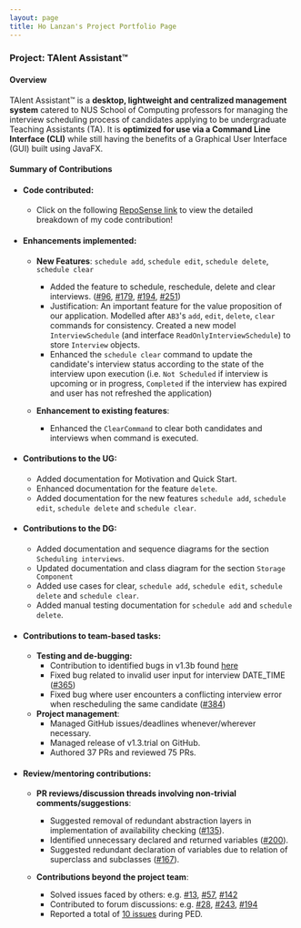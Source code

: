 ```yaml
---
layout: page
title: Ho Lanzan's Project Portfolio Page
---
```


### Project: TAlent Assistant™

#### Overview ####
TAlent Assistant™ is a **desktop, lightweight and centralized management system** catered to NUS School of Computing professors for managing
the interview scheduling process of candidates applying to be undergraduate Teaching Assistants (TA). It is **optimized for use via a Command Line Interface (CLI)** while still having the benefits of a Graphical User Interface (GUI) built using JavaFX.

#### Summary of Contributions ####
* #### Code contributed: 
  * Click on the following [RepoSense link](https://nus-cs2103-ay2122s2.github.io/tp-dashboard/?search=&sort=groupTitle&sortWithin=title&since=2022-02-18&timeframe=commit&mergegroup=&groupSelect=groupByRepos&breakdown=false&tabOpen=true&tabType=authorship&tabAuthor=lzan98&tabRepo=AY2122S2-CS2103-F11-2%2Ftp%5Bmaster%5D&authorshipIsMergeGroup=false&authorshipFileTypes=docs~functional-code~test-code&authorshipIsBinaryFileTypeChecked=false)
    to view the detailed breakdown of my code contribution!

* #### Enhancements implemented:
  * **New Features**: `schedule add`, `schedule edit`, `schedule delete`, `schedule clear`
    * Added the feature to schedule, reschedule, delete and clear interviews. ([\#96](https://github.com/AY2122S2-CS2103-F11-2/tp/pull/96), 
    [\#179](https://github.com/AY2122S2-CS2103-F11-2/tp/pull/179), [\#194](https://github.com/AY2122S2-CS2103-F11-2/tp/pull/194), [\#251](https://github.com/AY2122S2-CS2103-F11-2/tp/pull/251))
    * Justification: An important feature for the value proposition of our application. Modelled after 
    `AB3`'s `add`, `edit`, `delete`, `clear` commands for consistency. Created a new model `InterviewSchedule` (and interface `ReadOnlyInterviewSchedule`)
    to store `Interview` objects.
    * Enhanced the `schedule clear` command to update the candidate's interview status according to the state of the
    interview upon execution (i.e. `Not Scheduled` if interview is upcoming or in progress, `Completed` if the interview
    has expired and user has not refreshed the application)

  * **Enhancement to existing features**:
    * Enhanced the `ClearCommand` to clear both candidates and interviews when command is executed.

* #### Contributions to the UG:
  * Added documentation for Motivation and Quick Start.
  * Enhanced documentation for the feature `delete`.
  * Added documentation for the new features `schedule add`, `schedule edit`, `schedule delete` and `schedule clear`.

* #### Contributions to the DG:
  * Added documentation and sequence diagrams for the section `Scheduling interviews`.
  * Updated documentation and class diagram for the section `Storage Component`
  * Added use cases for clear, `schedule add`, `schedule edit`, `schedule delete` and `schedule clear`.
  * Added manual testing documentation for `schedule add` and `schedule delete`.

* #### Contributions to team-based tasks:
  * **Testing and de-bugging:**
    * Contribution to identified bugs in v1.3b found [here](https://github.com/AY2122S2-CS2103-F11-2/tp/issues/240)
    * Fixed bug related to invalid user input for interview DATE_TIME ([\#365](https://github.com/AY2122S2-CS2103-F11-2/tp/pull/365))
    * Fixed bug where user encounters a conflicting interview error when rescheduling the same candidate
      ([\#384](https://github.com/AY2122S2-CS2103-F11-2/tp/pull/384))
  * **Project management**:
    * Managed GitHub issues/deadlines whenever/wherever necessary.
    * Managed release of v1.3.trial on GitHub.
    * Authored 37 PRs and reviewed 75 PRs.

* #### Review/mentoring contributions:
  * **PR reviews/discussion threads involving non-trivial comments/suggestions**:
    * Suggested removal of redundant abstraction layers in implementation of availability checking
      ([\#135](https://github.com/AY2122S2-CS2103-F11-2/tp/pull/135)).
    * Identified unnecessary declared and returned variables
      ([\#200](https://github.com/AY2122S2-CS2103-F11-2/tp/pull/200)).
    * Suggested redundant declaration of variables due to relation of superclass and subclasses
      ([\#167](https://github.com/AY2122S2-CS2103-F11-2/tp/pull/167)).

  * **Contributions beyond the project team**:
      * Solved issues faced by others: e.g. [\#13](https://github.com/nus-cs2103-AY2122S2/forum/issues/13#issuecomment-1017380970),
        [\#57](https://github.com/nus-cs2103-AY2122S2/forum/issues/57), [\#142](https://github.com/nus-cs2103-AY2122S2/forum/issues/142)
      * Contributed to forum discussions: e.g. [\#28](https://github.com/nus-cs2103-AY2122S2/forum/issues/28#issuecomment-1019963524),
        [\#243](https://github.com/nus-cs2103-AY2122S2/forum/issues/243), [\#194](https://github.com/nus-cs2103-AY2122S2/forum/issues/194)
      * Reported a total of [10 issues](https://github.com/lzan98/ped) during PED.
      

